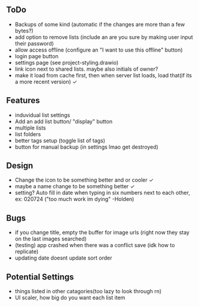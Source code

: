 ## ToDo
- Backups of some kind (automatic if the changes are more than a few bytes?)
- add option to remove lists (include an are you sure by making user input their password)
- allow access offline (configure an "I want to use this offline" button)
- login page button
- settings page (see project-styling.drawio)
- link icon next to shared lists. maybe also initials of owner?
- make it load from cache first, then when server list loads, load that(if its a more recent version) ✓


## Features
- induvidual list settings
- Add an add list button/ "display" button
- multiple lists
- list folders
- better tags setup (toggle list of tags)
- button for manual backup (in settings lmao get destroyed)


## Design
- Change the icon to be something better and or cooler ✓
- maybe a name change to be something better ✓
- setting? Auto fill in date when typing in six numbers next to each other, ex: 020724 ("too much work im dying" -Holden)


## Bugs
- if you change title, empty the buffer for image urls (right now they stay on the last images searched)
- (testing) app crashed when there was a conflict save (idk how to replicate)
- updating date doesnt update sort order

## Potential Settings
- things listed in other catagories(too lazy to look through rn)
- UI scaler, how big do you want each list item
